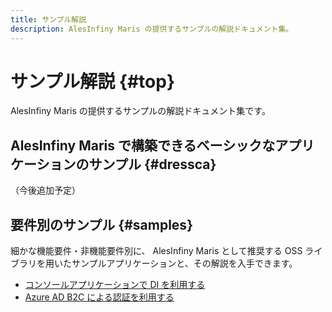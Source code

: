 ```yaml
---
title: サンプル解説
description: AlesInfiny Maris の提供するサンプルの解説ドキュメント集。
---
```


# サンプル解説 {#top}

AlesInfiny Maris の提供するサンプルの解説ドキュメント集です。

## AlesInfiny Maris で構築できるベーシックなアプリケーションのサンプル {#dressca}

（今後追加予定）

## 要件別のサンプル {#samples}

細かな機能要件・非機能要件別に、 AlesInfiny Maris として推奨する OSS ライブラリを用いたサンプルアプリケーションと、その解説を入手できます。

- [コンソールアプリケーションで DI を利用する](console-app-with-di/index.md)
- [Azure AD B2C による認証を利用する](azure-ad-b2c/index.md)
